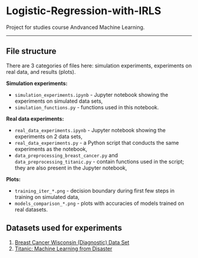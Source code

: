 # Logistic-Regression-with-IRLS
Project for studies course Andvanced Machine Learning.

--------

## File structure

There are 3 categories of files here: simulation experiments, experiments on real data, and results (plots).

**Simulation experiments:**
- `simulation_experiments.ipynb` - Jupyter notebook showing the experiments on simulated data sets,
- `simulation_functions.py` - functions used in this notebook.

**Real data experiments:**
- `real_data_experiments.ipynb` -  Jupyter notebook showing the experiments on 2 data sets,
- `real_data_experiments.py` - a Python script that conducts the same experiments as the notebook,
- `data_preprocessing_breast_cancer.py` and `data_preprocessing_titanic.py` - contain functions used in the script; they are also present in the Jupyter notebook,

**Plots:**
- `training_iter_*.png` - decision boundary during first few steps in training on simulated data,
- `models_comparison_*.png` - plots with accuracies of models trained on real datasets.

## Datasets used for experiments

1. [Breast Cancer Wisconsin (Diagnostic) Data Set](https://archive.ics.uci.edu/ml/datasets/Breast+Cancer+Wisconsin+(Diagnostic))
2. [Titanic: Machine Learning from Disaster](https://www.kaggle.com/c/titanic/data)
